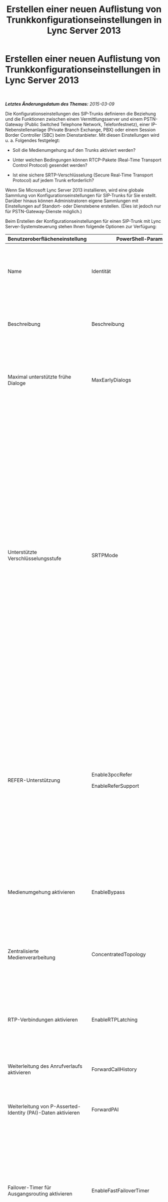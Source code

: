 ﻿---
title: Erstellen einer neuen Auflistung von Trunkkonfigurationseinstellungen in Lync Server 2013
TOCTitle: Erstellen einer neuen Auflistung von Trunkkonfigurationseinstellungen in Lync Server 2013
ms:assetid: 4ebd710c-38cd-4cff-9a45-df029d424580
ms:mtpsurl: https://technet.microsoft.com/de-de/library/JJ688054(v=OCS.15)
ms:contentKeyID: 49890744
ms.date: 05/19/2016
mtps_version: v=OCS.15
ms.translationtype: HT
---

# Erstellen einer neuen Auflistung von Trunkkonfigurationseinstellungen in Lync Server 2013

 

_**Letztes Änderungsdatum des Themas:** 2015-03-09_

Die Konfigurationseinstellungen des SIP-Trunks definieren die Beziehung und die Funktionen zwischen einem Vermittlungsserver und einem PSTN-Gateway (Public Switched Telephone Network, Telefonfestnetz), einer IP-Nebenstellenanlage (Private Branch Exchange, PBX) oder einem Session Border Controller (SBC) beim Dienstanbieter. Mit diesen Einstellungen wird u. a. Folgendes festgelegt:

  - Soll die Medienumgehung auf den Trunks aktiviert werden?

  - Unter welchen Bedingungen können RTCP-Pakete (Real-Time Transport Control Protocol) gesendet werden?

  - Ist eine sichere SRTP-Verschlüsselung (Secure Real-Time Transport Protocol) auf jedem Trunk erforderlich?

Wenn Sie Microsoft Lync Server 2013 installieren, wird eine globale Sammlung von Konfigurationseinstellungen für SIP-Trunks für Sie erstellt. Darüber hinaus können Administratoren eigene Sammlungen mit Einstellungen auf Standort- oder Dienstebene erstellen. (Dies ist jedoch nur für PSTN-Gateway-Dienste möglich.)

Beim Erstellen der Konfigurationseinstellungen für einen SIP-Trunk mit Lync Server-Systemsteuerung stehen Ihnen folgende Optionen zur Verfügung:


<table>
<colgroup>
<col style="width: 33%" />
<col style="width: 33%" />
<col style="width: 33%" />
</colgroup>
<thead>
<tr class="header">
<th>Benutzeroberflächeneinstellung</th>
<th>PowerShell-Parameter</th>
<th>Beschreibung</th>
</tr>
</thead>
<tbody>
<tr class="odd">
<td><p>Name</p></td>
<td><p>Identität</p></td>
<td><p>Eindeutiger Bezeichner für die Sammlung. Diese Eigenschaft ist schreibgeschützt. Die Identität einer Sammlung von Konfigurationseinstellungen für Trunks kann nicht geändert werden.</p></td>
</tr>
<tr class="even">
<td><p>Beschreibung</p></td>
<td><p>Beschreibung</p></td>
<td><p>Ermöglicht Administratoren, zusätzliche Informationen über die Einstellungen (beispielsweise über den Zweck der Trunkkonfiguration) zu speichern.</p></td>
</tr>
<tr class="odd">
<td><p>Maximal unterstützte frühe Dialoge</p></td>
<td><p>MaxEarlyDialogs</p></td>
<td><p>Die maximale Anzahl von gegabelten Antworten, die ein PSTN-Gateway, eine IP-Nebenstellenanlage oder ein SBC (Session Border Controller) des Dienstanbieters auf an den Vermittlungsserver gesendete Einladungen empfangen kann.</p></td>
</tr>
<tr class="even">
<td><p>Unterstützte Verschlüsselungsstufe</p></td>
<td><p>SRTPMode</p></td>
<td><p>Gibt den Umfang der Unterstützung für den Schutz von Mediendatenverkehr zwischen dem Vermittlungsserver und dem PSTN-Gateway, der IP-Nebenstellenanlage oder dem SBC beim Dienstanbieter an. Bei Medienumgehungen muss dieser Wert mit der EncryptionLevel-Einstellung in der Medienkonfiguration kompatibel sein. Die Medienkonfiguration erfolgt mithilfe des Cmdlets <a href="new-csmediaconfiguration.md">New-CsMediaConfiguration</a> und des Cmdlets <a href="set-csmediaconfiguration.md">Set-CsMediaConfiguration</a>.</p>
<p>Zulässige Werte sind folgende:</p>
<ul>
<li><p>Required: Die SRTP-Verschlüsselung muss verwendet werden.</p></li>
<li><p>Optional: SRTP wird verwendet, wenn es vom Gateway unterstützt wird.</p></li>
<li><p>Not Supported: Die SRTP-Verschlüsselung wird nicht unterstützt und daher nicht verwendet.</p></li>
</ul>
<p>&quot;SRTPMode&quot; wird nur verwendet, wenn das Gateway zur Verwendung von TLS (Transport Layer Security) konfiguriert ist. Wenn das Gateway mit dem Transportprotokoll TCP (Transmission Control Protocol) konfiguriert ist, wird &quot;SRTPMode&quot; intern auf &quot;NotSupported&quot; festgelegt.</p></td>
</tr>
<tr class="odd">
<td><p>REFER-Unterstützung</p></td>
<td><p>Enable3pccRefer</p>
<p>EnableReferSupport</p></td>
<td><p>Wenn diese Einstellung auf <strong>REFER-Weiterleitung an das Gateway ermöglichen</strong> festgelegt ist, unterstützt der Trunk das Empfangen von Übergabeanforderungen vom Vermittlungsserver.</p>
<p>Wenn diese Einstellung auf <strong>REFER mit Drittanbieter-Anrufsteuerung ermöglichen</strong> festgelegt ist, kann das 3pcc-Protokoll verwendet werden, um übertragenen Anrufen das Umgehen des gehosteten Standorts zu ermöglichen. 3pcc wird auch als &quot;Drittanbietersteuerung&quot; bezeichnet. Sie kommt zum Einsatz, wenn die Verbindung zu einem Anruferpaar (z. B. ein Agent, der einen Anruf von Person A an Person B tätigt) hergestellt wird.</p></td>
</tr>
<tr class="even">
<td><p>Medienumgehung aktivieren</p></td>
<td><p>EnableBypass</p></td>
<td><p>Gibt an, ob die Medienumgehung für diesen Trunk aktiviert ist. Die Medienumgehung kann nur aktiviert werden, wenn <strong>Zentralisierte Medienverarbeitung</strong> ebenfalls aktiviert wurde.</p></td>
</tr>
<tr class="odd">
<td><p>Zentralisierte Medienverarbeitung</p></td>
<td><p>ConcentratedTopology</p></td>
<td><p>Gibt an, ob ein bekannter Medienendpunkt vorhanden ist. (Ein Beispiel für einen bekannten Medienendpunkt ist ein PSTN-Gateway, bei dem der Medienendpunkt die gleiche IP-Adresse hat wie der Signaldatenverkehr-Endpunkt.)</p></td>
</tr>
<tr class="even">
<td><p>RTP-Verbindungen aktivieren</p></td>
<td><p>EnableRTPLatching</p></td>
<td><p>Gibt an, ob RTP-Verbindungen von SIP-Trunks unterstützt wird. Bei RTP-Verbindungen wird die RTP-/RTCP-Konnektivität über ein NAT-Gerät (Network Address Translation, Netzwerkadressenübersetzung) oder eine Firewall sichergestellt.</p></td>
</tr>
<tr class="odd">
<td><p>Weiterleitung des Anrufverlaufs aktivieren</p></td>
<td><p>ForwardCallHistory</p></td>
<td><p>Gibt an, ob Informationen über den Anrufverlauf über den Trunk weitergeleitet werden.</p></td>
</tr>
<tr class="even">
<td><p>Weiterleitung von P-Asserted-Identity (PAI)-Daten aktivieren</p></td>
<td><p>ForwardPAI</p></td>
<td><p>Gibt an, ob der PAI-Header zusammen mit dem Anruf weitergeleitet wird. Der PAI-Header ermöglicht eine Überprüfung der Identität des Anrufers.</p></td>
</tr>
<tr class="odd">
<td><p>Failover-Timer für Ausgangsrouting aktivieren</p></td>
<td><p>EnableFastFailoverTimer</p></td>
<td><p>Gibt an, ob ausgehende Anrufe, die vom Gateway nicht innerhalb von 10 Sekunden beantwortet werden, an den nächsten verfügbaren Trunk weitergeleitet werden sollen. Wenn keine weiteren Trunks vorhanden sind, wird der Anruf automatisch gelöscht. In einer Organisation mit langsamen Netzwerken und Gatewayantworten kann dies dazu führen, dass Anrufe u. U. gelöscht werden, obwohl dies nicht erwünscht bzw. nicht erforderlich ist.</p></td>
</tr>
<tr class="even">
<td><p>Zugeordnete PSTN-Verwendungen</p></td>
<td><p>PSTNUsages</p></td>
<td><p>Sammlung weiterer PSTN-Nutzungsmöglichkeiten, die mit dem Trunk verbunden sind.</p></td>
</tr>
<tr class="odd">
<td><p>Übersetzte Nummer zum Testen</p></td>
<td><p>N/V</p></td>
<td><p>Telefonnummer, die für einen Ad-hoc-Test der Konfigurationseinstellungen des Trunks verwendet werden kann.</p></td>
</tr>
<tr class="even">
<td><p>Zugehörige Übersetzungsregeln</p></td>
<td><p>OutboundTranslationRulesList</p></td>
<td><p>Auflistung von Regeln für die Übersetzung von Telefonnummern von Anrufen, die per Ausgangsrouting verarbeitet werden (d. h., sie werden an Nebenstellenanlagen oder PSTN-Ziele geleitet).</p></td>
</tr>
<tr class="odd">
<td><p>Übersetzungsregeln für angerufene Nummer</p></td>
<td><p>OutboundCallingNumberTranslationRulesList</p></td>
<td><p>Sammlung von Übersetzungsregeln für Nummern ausgehender Anrufe, die dem Trunk zugewiesen wurden.</p></td>
</tr>
<tr class="even">
<td><p>Telefonnummer zum Testen</p></td>
<td><p>N/V</p></td>
<td><p>Telefonnummer, die für einen Ad-hoc-Test der Übersetzungsregeln des Trunks verwendet werden kann.</p></td>
</tr>
<tr class="odd">
<td><p>Anrufende Nummer</p></td>
<td><p>N/V</p></td>
<td><p>Gibt an, dass die zum Testen verwendete Telefonnummer die Telefonnummer des Anrufers ist.</p></td>
</tr>
<tr class="even">
<td><p>Angerufene Nummer</p></td>
<td><p>N/V</p></td>
<td><p>Gibt an, dass die zum Testen verwendete Telefonnummer die Telefonnummer des Angerufenen ist.</p></td>
</tr>
</tbody>
</table>



> [!TIP]
> Die Lync Server CsTrunkConfiguration-Cmdlets unterstützen weitere Eigenschaften, die nicht in Lync Server-Systemsteuerung angezeigt werden. Weitere Informationen finden Sie im Hilfethema für das <A href="new-cstrunkconfiguration.md">New-CsTrunkConfiguration</A>-Cmdlet.



## Erstellen neuer Trunkkonfigurationseinstellungen mit Lync Server-Systemsteuerung

1.  Klicken Sie in Lync Server-Systemsteuerung auf **VoIP-Routing** und dann auf **VoIP-Routing testen**.

2.  Klicken Sie auf der Registerkarte **Trunkkonfiguration** auf **Neu** und dann auf **Standorttrunk**, um die neuen Einstellungen auf Standortebene zu erstellen, oder klicken Sie auf **Pooltrunk**, um die neuen Einstellungen auf Dienstebene zu erstellen.

3.  Wählen Sie im Dialogfeld **Standort auswählen** oder im Dialogfeld **Dienst auswählen** (das angezeigte Dialogfeld ist abhängig davon, ob Sie Einstellungen auf Standort- oder auf Dienstebene vornehmen) den Standort für die neuen Konfigurationseinstellungen aus, und klicken Sie auf **OK**. Wenn das Dialogfeld leer ist, können Sie keine neuen Einstellungen erstellen. Wenn beispielsweise das Dialogfeld **Standort auswählen** leer ist, bedeutet dies, dass allen Standorten bereits eine Sammlung von Trunkkonfigurationsstandorten zugewiesen wurde. An jedem Standort (und in jedem Dienst) kann jedoch nur eine solche Sammlung gehostet werden. In diesem Fall können Sie die bestehende Sammlung löschen und eine neue erstellen, oder Sie können die bestehende Sammlung bearbeiten.

4.  Nehmen Sie im Dialogfeld **Neue Trunkkonfiguration** die gewünschten Einstellungen vor, und klicken Sie auf **OK**.

5.  Die Eigenschaft **Zustand** für die Sammlung wird aktualisiert und lautet jetzt **Ohne Commit**. Um die Änderungen zu übernehmen und die Sammlung zu löschen, klicken Sie auf **Commit** und dann auf **Commit für alle**.

6.  Klicken Sie im Dialogfeld **VoIP-Konfigurationseinstellungen ohne Commit** auf **OK**.

7.  Klicken Sie im Dialogfeld **Microsoft Lync Server 2013-Systemsteuerung** auf **OK**.

